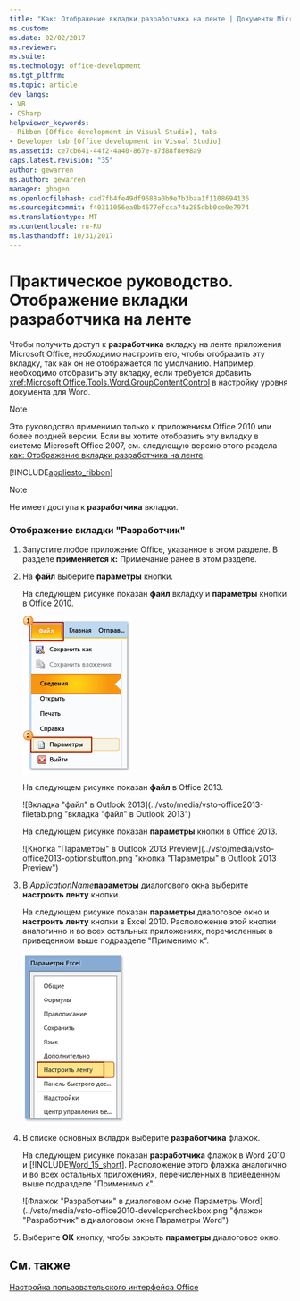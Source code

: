 ```yaml
---
title: "Как: Отображение вкладки разработчика на ленте | Документы Microsoft"
ms.custom: 
ms.date: 02/02/2017
ms.reviewer: 
ms.suite: 
ms.technology: office-development
ms.tgt_pltfrm: 
ms.topic: article
dev_langs:
- VB
- CSharp
helpviewer_keywords:
- Ribbon [Office development in Visual Studio], tabs
- Developer tab [Office development in Visual Studio]
ms.assetid: ce7cb641-44f2-4a40-867e-a7d88f8e98a9
caps.latest.revision: "35"
author: gewarren
ms.author: gewarren
manager: ghogen
ms.openlocfilehash: cad7fb4fe49df9688a0b9e7b3baa1f1108694136
ms.sourcegitcommit: f40311056ea0b4677efcca74a285dbb0ce0e7974
ms.translationtype: MT
ms.contentlocale: ru-RU
ms.lasthandoff: 10/31/2017
---
```

# <a name="how-to-show-the-developer-tab-on-the-ribbon"></a>Практическое руководство. Отображение вкладки разработчика на ленте
  Чтобы получить доступ к **разработчика** вкладку на ленте приложения Microsoft Office, необходимо настроить его, чтобы отобразить эту вкладку, так как он не отображается по умолчанию. Например, необходимо отобразить эту вкладку, если требуется добавить <xref:Microsoft.Office.Tools.Word.GroupContentControl> в настройку уровня документа для Word.  
  
> [!NOTE]  
>  Это руководство применимо только к приложениям Office 2010 или более поздней версии. Если вы хотите отобразить эту вкладку в системе Microsoft Office 2007, см. следующую версию этого раздела [как: Отображение вкладки разработчика на ленте](http://msdn.microsoft.com/library/bb608625(v=vs.90).aspx).  
  
 [!INCLUDE[appliesto_ribbon](../vsto/includes/appliesto-ribbon-md.md)]  
  
> [!NOTE]  
>  Не имеет доступа к **разработчика** вкладки.  
  
### <a name="to-show-the-developer-tab"></a>Отображение вкладки "Разработчик"  
  
1.  Запустите любое приложение Office, указанное в этом разделе. В разделе **применяется к:** Примечание ранее в этом разделе.  
  
2.  На **файл** выберите **параметры** кнопки.  
  
     На следующем рисунке показан **файл** вкладку и **параметры** кнопки в Office 2010.  
  
     ![При выборе файла, параметры в Outlook 2010](../vsto/media/vsto-office-file-tab.png "при выборе файла, параметры в Outlook 2010")  
  
     На следующем рисунке показан **файл** в Office 2013.  
  
     ![Вкладка "файл" в Outlook 2013](../vsto/media/vsto-office2013-filetab.png "вкладка "файл" в Outlook 2013")  
  
     На следующем рисунке показан **параметры** кнопки в Office 2013.  
  
     ![Кнопка "Параметры" в Outlook 2013 Preview](../vsto/media/vsto-office2013-optionsbutton.png "кнопка "Параметры" в Outlook 2013 Preview")  
  
3.  В *ApplicationName***параметры** диалогового окна выберите **настроить ленту** кнопки.  
  
     На следующем рисунке показан **параметры** диалоговое окно и **настроить ленту** кнопки в Excel 2010. Расположение этой кнопки аналогично и во всех остальных приложениях, перечисленных в приведенном выше подразделе "Применимо к".  
  
     ![Настройка ленты кнопку](../vsto/media/vsto-office2010-customizeribbonbutton.png "кнопку Настройка ленты")  
  
4.  В списке основных вкладок выберите **разработчика** флажок.  
  
     На следующем рисунке показан **разработчика** флажок в Word 2010 и [!INCLUDE[Word_15_short](../vsto/includes/word-15-short-md.md)]. Расположение этого флажка аналогично и во всех остальных приложениях, перечисленных в приведенном выше подразделе "Применимо к".  
  
     ![Флажок "Разработчик" в диалоговом окне Параметры Word](../vsto/media/vsto-office2010-developercheckbox.png "флажок "Разработчик" в диалоговом окне Параметры Word")  
  
5.  Выберите **ОК** кнопку, чтобы закрыть **параметры** диалоговое окно.  
  
## <a name="see-also"></a>См. также  
 [Настройка пользовательского интерфейса Office](../vsto/office-ui-customization.md)  
  
  